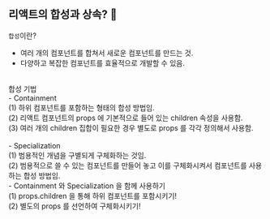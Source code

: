 ## 리액트의 합성과 상속? 🧐
`합성`이란? <br/>
- 여러 개의 컴포넌트를 합쳐서 새로운 컴포넌트를 만드는 것. <br/>
- 다양하고 복잡한 컴포넌트를 효율적으로 개발할 수 있음. <br/>
<br/>
합성 기법<br/>
- Containment <br/>
(1) 하위 컴포넌트를 포함하는 형태의 합성 방법임. <br/>
(2) 리액트 컴포넌트의 props 에 기본적으로 들어 있는 children 속성을 사용함. <br/>
(3) 여러 개의 children 집합이 필요한 경우 별도로 props 를 각각 정의해서 사용함. <br/><br/>
- Specialization <br/>
(1) 범용적인 개념을 구별되게 구체화하는 것임. <br/>
(2) 범용적으로 쓸 수 있는 컴포넌트를 만들어 놓고 이를 구체화시켜서 컴포넌트를 사용하는 합성 방법임. <br/>
- Containment 와 Specialization 을 함께 사용하기 <br/>
(1) props.children 을 통해 하위 컴포넌트를 포함시키기! <br/>
(2) 별도의 props 를 선언하여 구체화시키기!

